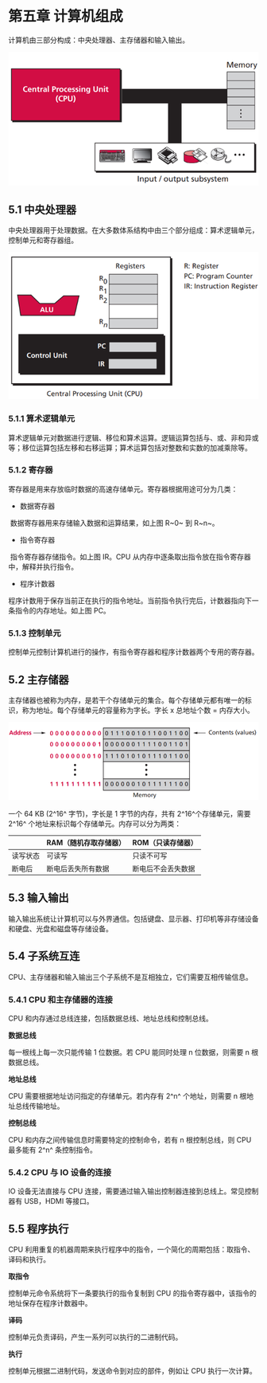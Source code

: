 # 第五章 计算机组成

计算机由三部分构成：中央处理器、主存储器和输入输出。

![image-20211122153413237](05.计算机组成.assets/image-20211122153413237.png)

## 5.1 中央处理器

中央处理器用于处理数据。在大多数体系结构中由三个部分组成：算术逻辑单元，控制单元和寄存器组。

![image-20211122153634900](05.计算机组成.assets/image-20211122153634900.png)

### 5.1.1 算术逻辑单元

算术逻辑单元对数据进行逻辑、移位和算术运算。逻辑运算包括与、或、非和异或等；移位运算包括左移和右移运算；算术运算包括对整数和实数的加减乘除等。

### 5.1.2 寄存器

寄存器是用来存放临时数据的高速存储单元。寄存器根据用途可分为几类：

- 数据寄存器

​    数据寄存器用来存储输入数据和运算结果，如上图 R~0~ 到 R~n~。

- 指令寄存器

​    指令寄存器存储指令。如上图 IR。CPU 从内存中逐条取出指令放在指令寄存器中，解释并执行指令。

- 程序计数器

​    程序计数用于保存当前正在执行的指令地址。当前指令执行完后，计数器指向下一条指令的内存地址。如上图 PC。

### 5.1.3 控制单元

控制单元控制计算机进行的操作，有指令寄存器和程序计数器两个专用的寄存器。

## 5.2 主存储器

主存储器也被称为内存，是若干个存储单元的集合。每个存储单元都有唯一的标识，称为地址。每个存储单元的容量称为字长。字长 x 总地址个数 = 内存大小。

![image-20211122155016602](05.计算机组成.assets/image-20211122155016602.png)

一个 64 KB (2^16^ 字节)，字长是 1 字节的内存，共有 2^16^个存储单元，需要 2^16^ 个地址来标识每个存储单元。内存可以分为两类：

|          | RAM（随机存取存储器） | ROM（只读存储器）  |
| -------- | --------------------- | ------------------ |
| 读写状态 | 可读写                | 只读不可写         |
| 断电后   | 断电后丢失所有数据    | 断电后不会丢失数据 |

## 5.3 输入输出

输入输出系统让计算机可以与外界通信。包括键盘、显示器、打印机等非存储设备和硬盘、光盘和磁盘等存储设备。

## 5.4 子系统互连

CPU、主存储器和输入输出三个子系统不是互相独立，它们需要互相传输信息。

### 5.4.1 CPU 和主存储器的连接

CPU 和内存通过总线连接，包括数据总线、地址总线和控制总线。

**数据总线**

每一根线上每一次只能传输 1 位数据。若 CPU 能同时处理 n 位数据，则需要 n 根数据总线。

**地址总线**

CPU 需要根据地址访问指定的存储单元。若内存有 2^n^ 个地址，则需要 n 根地址总线传输地址。

**控制总线**

 CPU 和内存之间传输信息时需要特定的控制命令，若有 n 根控制总线，则 CPU 最多能有 2^n^ 条控制指令。

### 5.4.2 CPU 与 IO 设备的连接

IO 设备无法直接与 CPU 连接，需要通过输入输出控制器连接到总线上。常见控制器有 USB，HDMI 等接口。

## 5.5 程序执行

CPU 利用重复的机器周期来执行程序中的指令，一个简化的周期包括：取指令、译码和执行。

**取指令**

控制单元命令系统将下一条要执行的指令复制到 CPU 的指令寄存器中，该指令的地址保存在程序计数器中。

**译码**

控制单元负责译码，产生一系列可以执行的二进制代码。

**执行**

控制单元根据二进制代码，发送命令到对应的部件，例如让 CPU 执行一次计算。